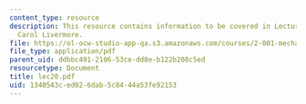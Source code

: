 ```yaml
---
content_type: resource
description: This resource contains information to be covered in Lecture 20 by Prof.
  Carol Livermore.
file: https://ol-ocw-studio-app-qa.s3.amazonaws.com/courses/2-001-mechanics-materials-i-fall-2006/1340543ced026dab5c8444a53fe92153_lec20.pdf
file_type: application/pdf
parent_uid: ddbbc491-2106-53ce-dd8e-b122b208c5ed
resourcetype: Document
title: lec20.pdf
uid: 1340543c-ed02-6dab-5c84-44a53fe92153
---
```

